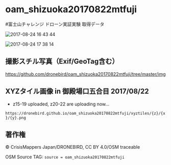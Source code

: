 # oam_shizuoka20170822mtfuji
#富士山チャレンジ ドローン実証実験 取得データ


![2017-08-24 16 43 44](https://user-images.githubusercontent.com/416977/29655731-ee6916b0-88ec-11e7-8022-fb90a14c7d6b.png)

![2017-08-24 17 38 14](https://user-images.githubusercontent.com/416977/29657657-4047cd54-88f3-11e7-9ed3-7280e69ddead.jpg)



## 撮影スチル写真（Exif/GeoTag含む）
https://github.com/dronebird/oam_shizuoka20170822mtfuji/tree/master/img

## XYZタイル画像 in 御殿場口五合目 2017/08/22 
* z15-19 uploaded, z20-22 are uploading now...

`https://dronebird.github.io/oam_shizuoka20170822mtfuji/xyztiles/{z}/{x}/{y}.png`


## 著作権
© CrisisMappers Japan/DRONEBIRD, CC BY 4.0/OSM traceable

OSM Source TAG: `source = oam_shizuoka20170822mtfuji`
